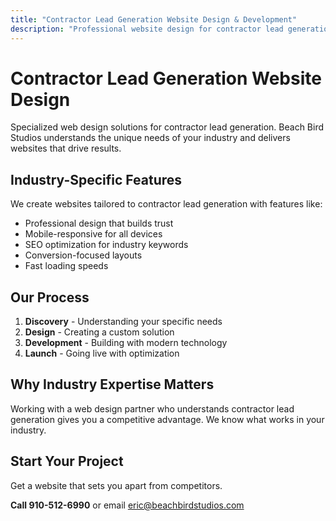 ```yaml
---
title: "Contractor Lead Generation Website Design & Development"
description: "Professional website design for contractor lead generation. Custom solutions tailored to your industry needs."
---
```


# Contractor Lead Generation Website Design

Specialized web design solutions for contractor lead generation. Beach Bird Studios understands the unique needs of your industry and delivers websites that drive results.

## Industry-Specific Features

We create websites tailored to contractor lead generation with features like:

- Professional design that builds trust
- Mobile-responsive for all devices
- SEO optimization for industry keywords
- Conversion-focused layouts
- Fast loading speeds

## Our Process

1. **Discovery** - Understanding your specific needs
2. **Design** - Creating a custom solution
3. **Development** - Building with modern technology
4. **Launch** - Going live with optimization

## Why Industry Expertise Matters

Working with a web design partner who understands contractor lead generation gives you a competitive advantage. We know what works in your industry.

## Start Your Project

Get a website that sets you apart from competitors.

**Call 910-512-6990** or email eric@beachbirdstudios.com